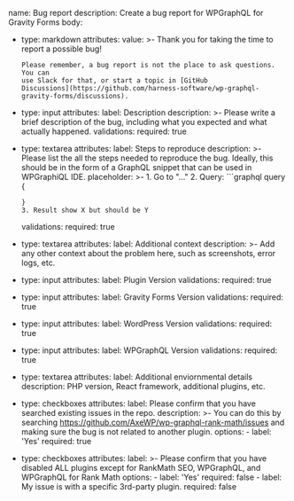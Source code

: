 name: Bug report
description: Create a bug report for WPGraphQL for Gravity Forms
body:
  - type: markdown
    attributes:
      value: >-
        Thank you for taking the time to report a possible bug!

        Please remember, a bug report is not the place to ask questions. You can
        use Slack for that, or start a topic in [GitHub
        Discussions](https://github.com/harness-software/wp-graphql-gravity-forms/discussions).
  - type: input
    attributes:
      label: Description
      description: >-
        Please write a brief description of the bug, including what you expected
        and what actually happened.
    validations:
      required: true
  - type: textarea
    attributes:
      label: Steps to reproduce
      description: >-
        Please list the all the steps needed to reproduce the bug. Ideally, this
        should be in the form of a GraphQL snippet that can be used in
        WPGraphiQL IDE.
      placeholder: >-
        1. Go to "..."
        2. Query:
        ```graphql
        query {

        }
        3. Result show X but should be Y
    validations:
      required: true
  - type: textarea
    attributes:
      label: Additional context
      description: >-
        Add any other context about the problem here, such as screenshots, error
        logs, etc.
  - type: input
    attributes:
      label: Plugin Version
    validations:
      required: true
  - type: input
    attributes:
      label: Gravity Forms Version
    validations:
      required: true
  - type: input
    attributes:
      label: WordPress Version
    validations:
      required: true
  - type: input
    attributes:
      label: WPGraphQL Version
    validations:
      required: true
  - type: textarea
    attributes:
      label: Additional enviornmental details
      description: PHP version, React framework, additional plugins, etc.
  - type: checkboxes
    attributes:
      label: Please confirm that you have searched existing issues in the repo.
      description: >-
        You can do this by searching
        https://github.com/AxeWP/wp-graphql-rank-math/issues and making sure the
        bug is not related to another plugin.
      options:
        - label: 'Yes'
          required: true
  - type: checkboxes
    attributes:
      label: >-
        Please confirm that you have disabled ALL plugins except for RankMath
        SEO, WPGraphQL, and WPGraphQL for Rank Math
      options:
        - label: 'Yes'
          required: false
        - label: My issue is with a specific 3rd-party plugin.
          required: false
